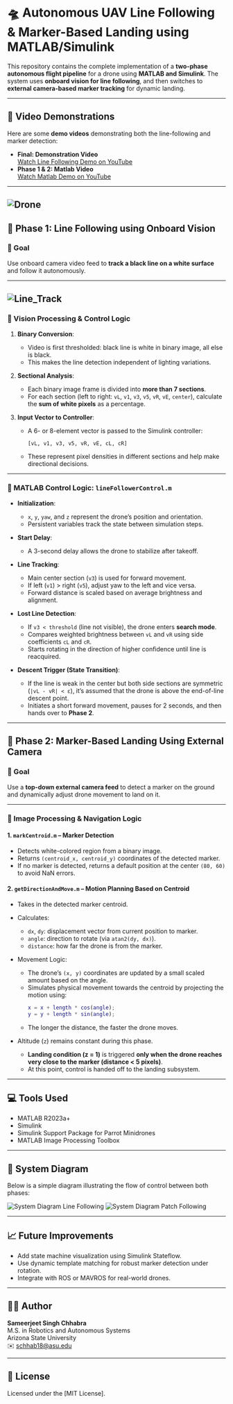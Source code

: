 # 🛸 Autonomous UAV Line Following & Marker-Based Landing using MATLAB/Simulink

This repository contains the complete implementation of a **two-phase autonomous flight pipeline** for a drone using **MATLAB and Simulink**. The system uses **onboard vision for line following**, and then switches to **external camera-based marker tracking** for dynamic landing.

---

## 🎥 Video Demonstrations

Here are some **demo videos** demonstrating both the line-following and marker detection:
- **Final: Demonstration Video**  
  [Watch Line Following Demo on YouTube](https://www.youtube.com/watch?v=YCd7i0CGpko)
- **Phase 1 & 2: Matlab Video**  
  [Watch Matlab Demo on YouTube](https://www.youtube.com/watch?v=TPa2Ms_d0aI)
---
![Drone](https://raw.githubusercontent.com/Sjschhabra/uav-dynamic-landing-line-tracking/refs/heads/main/parrot_pf727008aa_mambo_minidrone_fly_black_1506511313_1362995.jpg)
---

## 🚦 Phase 1: Line Following using Onboard Vision

### 🎯 Goal

Use onboard camera video feed to **track a black line on a white surface** and follow it autonomously.

---
![Line_Track](https://raw.githubusercontent.com/Sjschhabra/uav-dynamic-landing-line-tracking/refs/heads/main/Screenshot%20(96).png)
---

### 🧠 Vision Processing & Control Logic

1. **Binary Conversion**:
   - Video is first thresholded: black line is white in binary image, all else is black.
   - This makes the line detection independent of lighting variations.

2. **Sectional Analysis**:
   - Each binary image frame is divided into **more than 7 sections**.
   - For each section (left to right: `vL`, `v1`, `v3`, `v5`, `vR`, `vE`, `center`), calculate the **sum of white pixels** as a percentage.

3. **Input Vector to Controller**:
   - A 6- or 8-element vector is passed to the Simulink controller:
     ```
     [vL, v1, v3, v5, vR, vE, cL, cR]
     ```
   - These represent pixel densities in different sections and help make directional decisions.

---

### 🧠 MATLAB Control Logic: `lineFollowerControl.m`

- **Initialization**:
  - `x`, `y`, `yaw`, and `z` represent the drone’s position and orientation.
  - Persistent variables track the state between simulation steps.

- **Start Delay**:
  - A 3-second delay allows the drone to stabilize after takeoff.

- **Line Tracking**:
  - Main center section (`v3`) is used for forward movement.
  - If left (`v1`) > right (`v5`), adjust yaw to the left and vice versa.
  - Forward distance is scaled based on average brightness and alignment.

- **Lost Line Detection**:
  - If `v3 < threshold` (line not visible), the drone enters **search mode**.
  - Compares weighted brightness between `vL` and `vR` using side coefficients `cL` and `cR`.
  - Starts rotating in the direction of higher confidence until line is reacquired.

- **Descent Trigger (State Transition)**:
  - If the line is weak in the center but both side sections are symmetric (`|vL - vR| < ε`), it’s assumed that the drone is above the end-of-line descent point.
  - Initiates a short forward movement, pauses for 2 seconds, and then hands over to **Phase 2**.

---

## 🛬 Phase 2: Marker-Based Landing Using External Camera

### 🎯 Goal

Use a **top-down external camera feed** to detect a marker on the ground and dynamically adjust drone movement to land on it.

---

### 🧠 Image Processing & Navigation Logic

#### 1. `markCentroid.m` – Marker Detection

- Detects white-colored region from a binary image.
- Returns `(centroid_x, centroid_y)` coordinates of the detected marker.
- If no marker is detected, returns a default position at the center `(80, 60)` to avoid NaN errors.

#### 2. `getDirectionAndMove.m` – Motion Planning Based on Centroid

- Takes in the detected marker centroid.
- Calculates:
  - `dx`, `dy`: displacement vector from current position to marker.
  - `angle`: direction to rotate (via `atan2(dy, dx)`).
  - `distance`: how far the drone is from the marker.

- Movement Logic:
  - The drone’s `(x, y)` coordinates are updated by a small scaled amount based on the angle.
  - Simulates physical movement towards the centroid by projecting the motion using:
    ```matlab
    x = x + length * cos(angle);
    y = y + length * sin(angle);
    ```
  - The longer the distance, the faster the drone moves.

- Altitude (`z`) remains constant during this phase.
  - **Landing condition (z = 1)** is triggered **only when the drone reaches very close to the marker (distance < 5 pixels)**.
  - At this point, control is handed off to the landing subsystem.

---

## 💻 Tools Used

- MATLAB R2023a+
- Simulink
- Simulink Support Package for Parrot Minidrones
- MATLAB Image Processing Toolbox

---

## 📸 System Diagram

Below is a simple diagram illustrating the flow of control between both phases:

![System Diagram Line Following](https://raw.githubusercontent.com/Sjschhabra/uav-dynamic-landing-line-tracking/refs/heads/main/Screenshot%20(95).png)
![System Diagram Patch Following](https://raw.githubusercontent.com/Sjschhabra/uav-dynamic-landing-line-tracking/refs/heads/main/Screenshot%20(94).png)

---

## 📈 Future Improvements

- Add state machine visualization using Simulink Stateflow.
- Use dynamic template matching for robust marker detection under rotation.
- Integrate with ROS or MAVROS for real-world drones.

---

## 👨‍💻 Author

**Sameerjeet Singh Chhabra**  
M.S. in Robotics and Autonomous Systems  
Arizona State University  
✉️ schhab18@asu.edu

---

## 📄 License

Licensed under the [MIT License].


